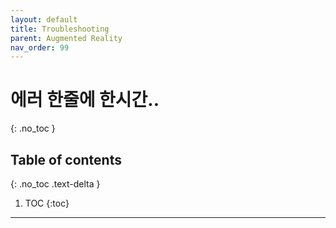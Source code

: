 ```yaml
---
layout: default
title: Troubleshooting
parent: Augmented Reality
nav_order: 99
---
```


# 에러 한줄에 한시간..
{: .no_toc }

## Table of contents
{: .no_toc .text-delta }

1. TOC
{:toc}

---

